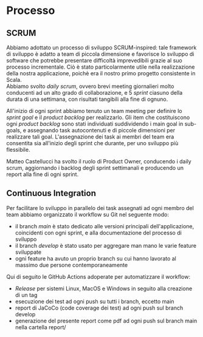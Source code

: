 # Processo

## SCRUM

Abbiamo adottato un processo di sviluppo SCRUM-inspired: tale framework di sviluppo è adatto a team di piccola dimensione e favorisce lo sviluppo di software che potrebbe presentare difficoltà imprevedibili grazie al suo processo incrementale. Ciò è stato particolarmente utile nella realizzazione della nostra applicazione, poichè era il nostro primo progetto consistente in Scala.<br>
Abbiamo svolto *daily scrum*, ovvero brevi meeting giornalieri molto conducenti ad un alto grado di collaborazione, e 5 *sprint* ciasuno della durata di una settimana, con risultati tangibili alla fine di ognuno.<br>

All'inizio di ogni sprint abbiamo tenuto un team meeting per definire lo *sprint goal* e il *product backlog* per realizzarlo. Gli item che costituiscono ogni *product backlog* sono stati individuati suddividendo i main goal in sub-goals, e assegnando task autocontenuti e di piccole dimensioni per realizzare tali goal. L'assegnazione dei task ai membri del team era consentita sia all'inizio degli sprint che durante, per uno sviluppo più flessibile.

Matteo Castellucci ha svolto il ruolo di Product Owner, conducendo i daily scrum, aggiornando i backlog degli sprint settimanali e producendo un report alla fine di ogni sprint.

## Continuous Integration
Per facilitare lo sviluppo in parallelo dei task assegnati ad ogni membro del team abbiamo organizzato il workflow su Git nel seguente modo: 
- il branch *main* è stato dedicato alle versioni principali dell'applicazione, coincidenti con ogni sprint, e alla documentazione del processo di sviluppo
- il branch *develop* è stato usato per aggregare man mano le varie feature sviluppate
- ogni feature ha avuto un proprio branch su cui hanno lavorato al massimo due persone contemporaneamente


Qui di seguito le GitHub Actions adoperate per automatizzare il workflow:
- *Release* per sistemi Linux, MacOS e Windows in seguito alla creazione di un tag
- esecuzione dei test ad ogni push su tutti i branch, eccetto main
- report di JaCoCo (code coverage dei test) ad ogni push sul branch develop
- generazione del presente report come pdf ad ogni push sul branch main nella cartella report/
